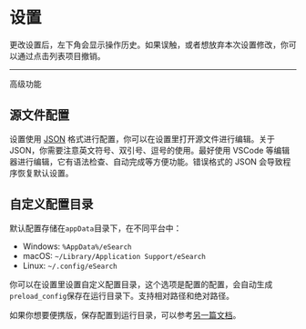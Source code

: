 # 设置

更改设置后，左下角会显示操作历史。如果误触，或者想放弃本次设置修改，你可以通过点击列表项目撤销。

---

高级功能

## 源文件配置

设置使用 [JSON](https://developer.mozilla.org/zh-CN/docs/Learn/JavaScript/Objects/JSON) 格式进行配置，你可以在设置里打开源文件进行编辑。关于 JSON，你需要注意英文符号、双引号、逗号的使用。最好使用 VSCode 等编辑器进行编辑，它有语法检查、自动完成等方便功能。错误格式的 JSON 会导致程序恢复默认设置。

## 自定义配置目录

默认配置存储在`appData`目录下，在不同平台中：

- Windows: `%AppData%/eSearch`
- macOS: `~/Library/Application Support/eSearch`
- Linux: `~/.config/eSearch`

你可以在设置里设置自定义配置目录，这个选项是配置的配置，会自动生成`preload_config`保存在运行目录下。支持相对路径和绝对路径。

如果你想要便携版，保存配置到运行目录，可以参考[另一篇文档](main.md#便携版绿色版)。
